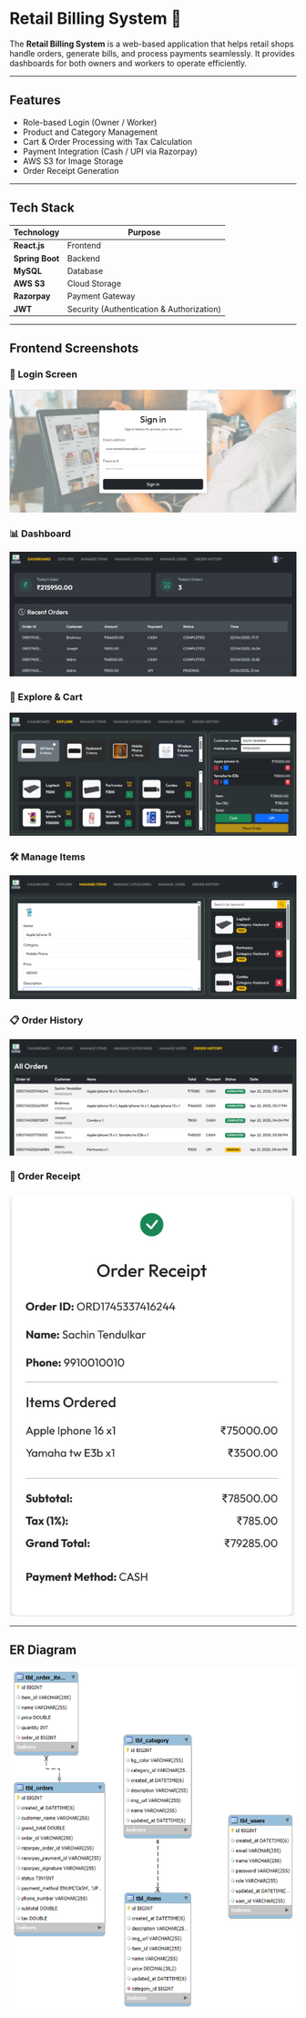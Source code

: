 # Retail Billing System 🛒

The **Retail Billing System** is a web-based application that helps retail shops handle orders, generate bills, and process payments seamlessly. It provides dashboards for both owners and workers to operate efficiently.

---

## **Features**

- Role-based Login (Owner / Worker)
- Product and Category Management
- Cart & Order Processing with Tax Calculation
- Payment Integration (Cash / UPI via Razorpay)
- AWS S3 for Image Storage
- Order Receipt Generation

---

## **Tech Stack**

| Technology | Purpose |
|------------|---------|
| **React.js** | Frontend |
| **Spring Boot** | Backend |
| **MySQL** | Database |
| **AWS S3** | Cloud Storage |
| **Razorpay** | Payment Gateway |
| **JWT** | Security (Authentication & Authorization) |

---

## **Frontend Screenshots**

### 🔐 Login Screen  
![Login](images/login.png)

### 📊 Dashboard  
![Dashboard](images/dashboard.png)

### 🛒 Explore & Cart  
![Cart and Explore](images/explore_cart.png)

### 🛠️ Manage Items  
![Manage Items](images/manage_items.png)

### 📋 Order History  
![Order History](images/order_history.png)

### 🧾 Order Receipt  
![Order Receipt](images/order_receipt.jpg)

---

## **ER Diagram**

![ER Diagram](images/erdiagram.png)

